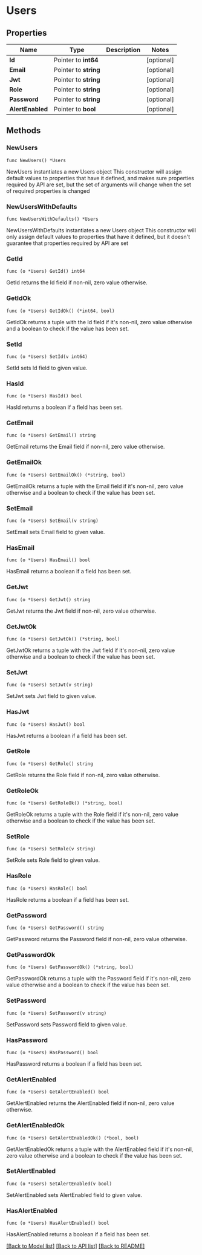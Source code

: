# Users

## Properties

Name | Type | Description | Notes
------------ | ------------- | ------------- | -------------
**Id** | Pointer to **int64** |  | [optional] 
**Email** | Pointer to **string** |  | [optional] 
**Jwt** | Pointer to **string** |  | [optional] 
**Role** | Pointer to **string** |  | [optional] 
**Password** | Pointer to **string** |  | [optional] 
**AlertEnabled** | Pointer to **bool** |  | [optional] 

## Methods

### NewUsers

`func NewUsers() *Users`

NewUsers instantiates a new Users object
This constructor will assign default values to properties that have it defined,
and makes sure properties required by API are set, but the set of arguments
will change when the set of required properties is changed

### NewUsersWithDefaults

`func NewUsersWithDefaults() *Users`

NewUsersWithDefaults instantiates a new Users object
This constructor will only assign default values to properties that have it defined,
but it doesn't guarantee that properties required by API are set

### GetId

`func (o *Users) GetId() int64`

GetId returns the Id field if non-nil, zero value otherwise.

### GetIdOk

`func (o *Users) GetIdOk() (*int64, bool)`

GetIdOk returns a tuple with the Id field if it's non-nil, zero value otherwise
and a boolean to check if the value has been set.

### SetId

`func (o *Users) SetId(v int64)`

SetId sets Id field to given value.

### HasId

`func (o *Users) HasId() bool`

HasId returns a boolean if a field has been set.

### GetEmail

`func (o *Users) GetEmail() string`

GetEmail returns the Email field if non-nil, zero value otherwise.

### GetEmailOk

`func (o *Users) GetEmailOk() (*string, bool)`

GetEmailOk returns a tuple with the Email field if it's non-nil, zero value otherwise
and a boolean to check if the value has been set.

### SetEmail

`func (o *Users) SetEmail(v string)`

SetEmail sets Email field to given value.

### HasEmail

`func (o *Users) HasEmail() bool`

HasEmail returns a boolean if a field has been set.

### GetJwt

`func (o *Users) GetJwt() string`

GetJwt returns the Jwt field if non-nil, zero value otherwise.

### GetJwtOk

`func (o *Users) GetJwtOk() (*string, bool)`

GetJwtOk returns a tuple with the Jwt field if it's non-nil, zero value otherwise
and a boolean to check if the value has been set.

### SetJwt

`func (o *Users) SetJwt(v string)`

SetJwt sets Jwt field to given value.

### HasJwt

`func (o *Users) HasJwt() bool`

HasJwt returns a boolean if a field has been set.

### GetRole

`func (o *Users) GetRole() string`

GetRole returns the Role field if non-nil, zero value otherwise.

### GetRoleOk

`func (o *Users) GetRoleOk() (*string, bool)`

GetRoleOk returns a tuple with the Role field if it's non-nil, zero value otherwise
and a boolean to check if the value has been set.

### SetRole

`func (o *Users) SetRole(v string)`

SetRole sets Role field to given value.

### HasRole

`func (o *Users) HasRole() bool`

HasRole returns a boolean if a field has been set.

### GetPassword

`func (o *Users) GetPassword() string`

GetPassword returns the Password field if non-nil, zero value otherwise.

### GetPasswordOk

`func (o *Users) GetPasswordOk() (*string, bool)`

GetPasswordOk returns a tuple with the Password field if it's non-nil, zero value otherwise
and a boolean to check if the value has been set.

### SetPassword

`func (o *Users) SetPassword(v string)`

SetPassword sets Password field to given value.

### HasPassword

`func (o *Users) HasPassword() bool`

HasPassword returns a boolean if a field has been set.

### GetAlertEnabled

`func (o *Users) GetAlertEnabled() bool`

GetAlertEnabled returns the AlertEnabled field if non-nil, zero value otherwise.

### GetAlertEnabledOk

`func (o *Users) GetAlertEnabledOk() (*bool, bool)`

GetAlertEnabledOk returns a tuple with the AlertEnabled field if it's non-nil, zero value otherwise
and a boolean to check if the value has been set.

### SetAlertEnabled

`func (o *Users) SetAlertEnabled(v bool)`

SetAlertEnabled sets AlertEnabled field to given value.

### HasAlertEnabled

`func (o *Users) HasAlertEnabled() bool`

HasAlertEnabled returns a boolean if a field has been set.


[[Back to Model list]](../README.md#documentation-for-models) [[Back to API list]](../README.md#documentation-for-api-endpoints) [[Back to README]](../README.md)


